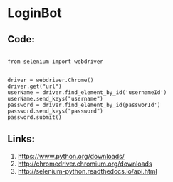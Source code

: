# LoginBot

## Code:

```

from selenium import webdriver


driver = webdriver.Chrome()
driver.get("url")
userName = driver.find_element_by_id('usernameId')
userName.send_keys("username")
password = driver.find_element_by_id(passworId')
password.send_keys("password")
password.submit()

```

## Links:

1. https://www.python.org/downloads/
2. http://chromedriver.chromium.org/downloads
3. http://selenium-python.readthedocs.io/api.html
